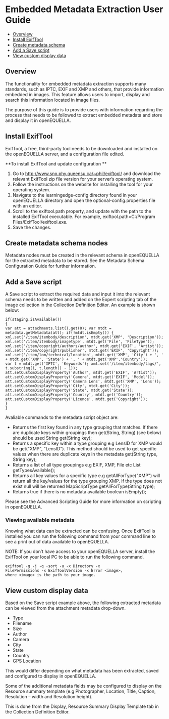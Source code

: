 # Embedded Metadata Extraction User Guide


* [Overview](#overview)
* [Install ExifTool](#install-exiftool)
* [Create metadata schema](#create-metadata-schema)
* [Add a Save script](#add-a-save-script)
* [View custom display data](#view-customer-display-data)

## Overview
The functionality for embedded metadata extraction supports many standards, such as IPTC, EXIF and XMP and others, that provide information embedded in images. This feature allows users to import, display and search this information located in image files.

The purpose of this guide is to provide users with information regarding the process that needs to be followed to extract embedded metadata and store and display it in openEQUELLA.

## Install ExifTool
ExifTool, a free, third-party tool needs to be downloaded and installed on the openEQUELLA server, and a configuration file edited.

**To install ExifTool and update configuration
**
1. Go to http://www.sno.phy.queensu.ca/~phil/exiftool/ and download the relevant ExifTool zip file version for your server’s operating system.
2. Follow the instructions on the website for installing the tool for your operating system.
3. Navigate to the learningedge-config directory found in your openEQUELLA directory and open the optional-config.properties file with an editor.
4. Scroll to the exiftool.path property, and update with the path to the installed ExifTool executable. For example, exiftool.path=C:/Program Files/ExifTool/exiftool.exe.
5. Save the changes.

## Create metadata schema nodes

Metadata nodes must be created in the relevant schema in openEQUELLA for the extracted metadata to be stored. See the  Metadata Schema Configuration Guide for further information.

## Add a Save script
A Save script to extract the required data and input it into the relevant schema needs to be written and added on the Expert scripting tab of the image collection in the Collection Definition Editor. An example is shown below:
```
if(staging.isAvailable())
{
var att = attachments.list().get(0); var mtdt = metadata.getMetadata(att); if(!mtdt.isEmpty()) { xml.set('/item/itembody/description', mtdt.get('XMP', 'Description'));
xml.set('/item/itembody/imagetype', mtdt.get('File', 'FileType'));
xml.set('/item/copyright/authors/author', mtdt.get('EXIF', 'Artist'));
xml.set('/item/copyright/publisher', mtdt.get('EXIF', 'Copyright'));
xml.set('/item/lom/technical/location', mtdt.get('XMP', 'City') + ', ' + mtdt.get('XMP', 'State') + ', ' + mtdt.get('XMP','Country'));
var t = mtdt.get('IPTC', 'Keywords'); xml.set('/item/itembody/tags/', t.substring(1, t.length() - 1));
att.setCustomDisplayProperty('Author', mtdt.get('EXIF', 'Artist'));
att.setCustomDisplayProperty('Camera', mtdt.get('EXIF', 'Model'));
att.setCustomDisplayProperty('Camera Lens', mtdt.get('XMP', 'Lens'));
att.setCustomDisplayProperty('City', mtdt.get('City'));
att.setCustomDisplayProperty('State', mtdt.get('State'));
att.setCustomDisplayProperty('Country', mtdt.get('Country'));
att.setCustomDisplayProperty('Licence', mtdt.get('Copyright'));
}
}
```

Avaliable commands to the metadata script object are:
* Returns the first key found in any type grouping that matches. If there are duplicate keys within groupings then get(String, String) (see below) should be used String get(String key);
* Returns a specific key within a type grouping e.g LensID for XMP would be get("XMP", "LensID"). This method should be used to get specific values when there are duplicate keys in the metadata get(String type, String key);
* Returns a list of all type groupings e.g EXIF, XMP, File etc List<String> getTypesAvailable();
* Returns all key values for a specific type e.g getAllForType("XMP") will return all the key/values for the type grouping XMP. If the type does not exist null will be returned MapScriptType getAllForType(String type);
* Returns true if there is no metadata available boolean isEmpty();

Please see the Advanced Scripting Guide for more information on scripting in openEQUELLA.

### Viewing available metadata

Knowing what data can be extracted can be confusing. Once ExifTool is installed you can run the following command from your command line to see a print out of data available to openEQUELLA.

NOTE: If you don’t have access to your openEQUELLA server, install the ExifTool on your local PC to be able to run the following command.
```
exiftool -g -j -q -sort -u -x Directory -x 
FilePermissions -x ExifToolVersion -x Error <image>, 
where <image> is the path to your image.
```

## View custom display data
Based on the Save script example above, the following extracted metadata can be viewed from the attachment metadata drop-down. 

* Type
* Filename
* Size
* Author
* Camera
* City
* State
* Country
* GPS Location

This would differ depending on what metadata has been extracted, saved and configured to display in openEQUELLA.

Some of the additional metadata fields may be configured to display on the Resource summary template (e.g Photographer, Location, Title, Caption, Resolution – width and Resolution height). 

This is done from the Display, Resource Summary Display Template tab in the Collection Definition Editor. 